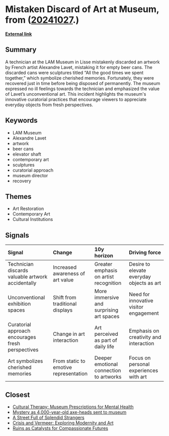 # __Mistaken Discard of Art at Museum__, from ([20241027](https://kghosh.substack.com/p/20241027).)

__[External link](https://hyperallergic.com/957031/museum-worker-throws-alexandre-lavet-art-in-the-trash-by-mistake/)__



## Summary

A technician at the LAM Museum in Lisse mistakenly discarded an artwork by French artist Alexandre Lavet, mistaking it for empty beer cans. The discarded cans were sculptures titled “All the good times we spent together,” which symbolize cherished memories. Fortunately, they were recovered just in time before being disposed of permanently. The museum expressed no ill feelings towards the technician and emphasized the value of Lavet’s unconventional art. This incident highlights the museum's innovative curatorial practices that encourage viewers to appreciate everyday objects from fresh perspectives.

## Keywords

* LAM Museum
* Alexandre Lavet
* artwork
* beer cans
* elevator shaft
* contemporary art
* sculptures
* curatorial approach
* museum director
* recovery

## Themes

* Art Restoration
* Contemporary Art
* Cultural Institutions

## Signals

| Signal                                            | Change                                | 10y horizon                              | Driving force                             |
|:--------------------------------------------------|:--------------------------------------|:-----------------------------------------|:------------------------------------------|
| Technician discards valuable artwork accidentally | Increased awareness of art value      | Greater emphasis on artist recognition   | Desire to elevate everyday objects as art |
| Unconventional exhibition spaces                  | Shift from traditional displays       | More immersive and surprising art spaces | Need for innovative visitor engagement    |
| Curatorial approach encourages fresh perspectives | Change in art interaction             | Art perceived as part of daily life      | Emphasis on creativity and interaction    |
| Art symbolizes cherished memories                 | From static to emotive representation | Deeper emotional connection to artworks  | Focus on personal experiences with art    |

## Closest

* [Cultural Therapy: Museum Prescriptions for Mental Health](3c807d80ce080c015f1fc14086b7a09e)
* [Mystery as 4,000-year-old axe-heads sent to museum](df0aed48b47fb89f52d18843c2eac55d)
* [A Street Full of Splendid Strangers](ab6e3fcdacd5615fd45dda4664c395e5)
* [Crisis and Vermeer: Exploring Modernity and Art](4e8f844c46537ade8cde53e2c5f17565)
* [Ruins as Catalysts for Compassionate Futures](9e3df9dec95cee1464d33e4ab8528d91)